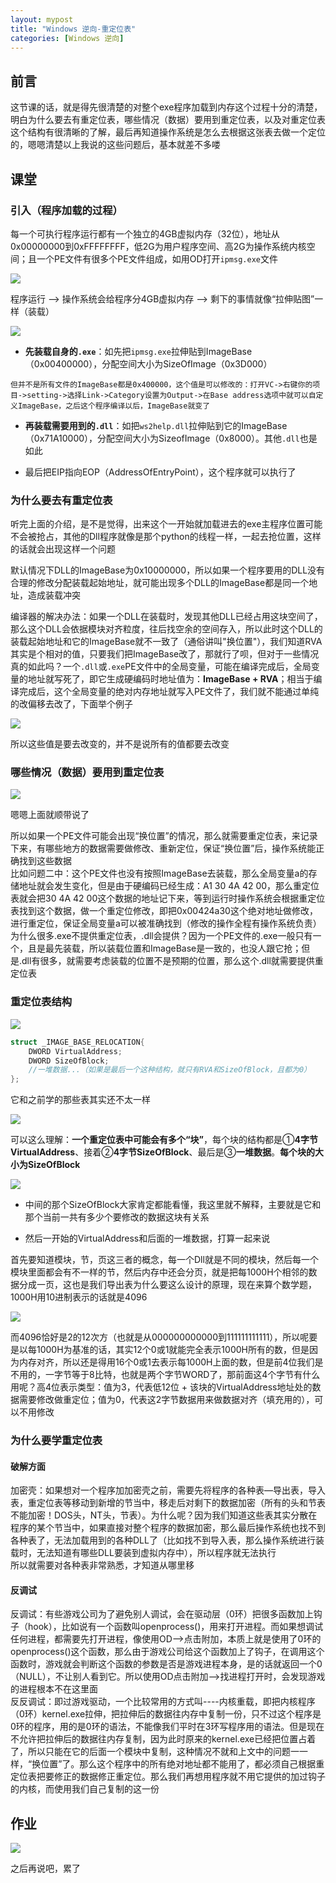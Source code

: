 ```yaml
---
layout: mypost
title: "Windows 逆向-重定位表"
categories: [Windows 逆向]
---
```


## 前言

这节课的话，就是得先很清楚的对整个exe程序加载到内存这个过程十分的清楚，明白为什么要去有重定位表，哪些情况（数据）要用到重定位表，以及对重定位表这个结构有很清晰的了解，最后再知道操作系统是怎么去根据这张表去做一个定位的，嗯嗯清楚以上我说的这些问题后，基本就差不多喽

## 课堂

### 引入（程序加载的过程）

每一个可执行程序运行都有一个独立的4GB虚拟内存（32位），地址从0x00000000到0xFFFFFFFF，低2G为用户程序空间、高2G为操作系统内核空间；且一个PE文件有很多个PE文件组成，如用OD打开`ipmsg.exe`文件

![](images/image-26-1024x313.png)

程序运行 --> 操作系统会给程序分4GB虚拟内存 --> 剩下的事情就像“拉伸贴图”一样（装载）

![](images/image-27-1024x692.png)

- **先装载自身的`.exe`**：如先把`ipmsg.exe`拉伸贴到ImageBase（0x00400000），分配空间大小为SizeOfImage（0x3D000）

```
但并不是所有文件的ImageBase都是0x400000，这个值是可以修改的：打开VC->右键你的项目->setting->选择Link->Category设置为Output->在Base address选项中就可以自定义ImageBase，之后这个程序编译以后，ImageBase就变了
```

- **再装载需要用到的`.dll`**：如把`ws2help.dll`拉伸贴到它的ImageBase（0x71A10000），分配空间大小为SizeofImage（0x8000）。其他`.dll`也是如此

- 最后把EIP指向EOP（AddressOfEntryPoint），这个程序就可以执行了

### 为什么要去有重定位表

听完上面的介绍，是不是觉得，出来这个一开始就加载进去的exe主程序位置可能不会被抢占，其他的Dll程序就像是那个python的线程一样，一起去抢位置，这样的话就会出现这样一个问题

默认情况下DLL的ImageBase为0x10000000，所以如果一个程序要用的DLL没有合理的修改分配装载起始地址，就可能出现多个DLL的ImageBase都是同一个地址，造成装载冲突

编译器的解决办法：如果一个DLL在装载时，发现其他DLL已经占用这块空间了，那么这个DLL会依据模块对齐粒度，往后找空余的空间存入，所以此时这个DLL的装载起始地址和它的ImageBase就不一致了（通俗讲叫"换位置"），我们知道RVA其实是个相对的值，只要我们把ImageBase改了，那就行了呗，但对于一些情况真的如此吗？一个`.dll`或`.exe`PE文件中的全局变量，可能在编译完成后，全局变量的地址就写死了，即它生成硬编码时地址值为：**ImageBase + RVA**；相当于编译完成后，这个全局变量的绝对内存地址就写入PE文件了，我们就不能通过单纯的改偏移去改了，下面举个例子

![](images/image-29-1024x542.png)

所以这些值是要去改变的，并不是说所有的值都要去改变

### 哪些情况（数据）要用到重定位表

![](images/image-30-1024x465.png)

嗯嗯上面就顺带说了

所以如果一个PE文件可能会出现“换位置”的情况，那么就需要重定位表，来记录下来，有哪些地方的数据需要做修改、重新定位，保证“换位置”后，操作系统能正确找到这些数据  
比如问题二中：这个PE文件也没有按照ImageBase去装载，那么全局变量a的存储地址就会发生变化，但是由于硬编码已经生成：A1 30 4A 42 00，那么重定位表就会把30 4A 42 00这个数据的地址记下来，等到运行时操作系统会根据重定位表找到这个数据，做一个重定位修改，即把0x00424a30这个绝对地址做修改，进行重定位，保证全局变量a可以被准确找到（修改的操作全程有操作系统负责）  
为什么很多.exe不提供重定位表，.dll会提供？因为一个PE文件的.exe一般只有一个，且是最先装载，所以装载位置和ImageBase是一致的，也没人跟它抢；但是.dll有很多，就需要考虑装载的位置不是预期的位置，那么这个.dll就需要提供重定位表

### 重定位表结构

![](images/image-31.png)

```C
struct _IMAGE_BASE_RELOCATION{
	DWORD VirtualAddress;
	DWORD SizeOfBlock;
    //一堆数据...（如果是最后一个这种结构，就只有RVA和SizeOfBlock，且都为0）
};
```

它和之前学的那些表其实还不太一样

![](images/image-32.png)

可以这么理解：**一个重定位表中可能会有多个“块”**，每个块的结构都是①**4字节VirtualAddress**、接着②**4字节SizeOfBlock**、最后是③**一堆数据**。**每个块的大小为SizeOfBlock**

![](images/image-33-1024x633.png)

- 中间的那个SizeOfBlock大家肯定都能看懂，我这里就不解释，主要就是它和那个当前一共有多少个要修改的数据这块有关系

- 然后一开始的VirtualAddress和后面的一堆数据，打算一起来说

首先要知道模块，节，页这三者的概念，每一个Dll就是不同的模块，然后每一个模块里面都会有不一样的节，然后内存中还会分页，就是把每1000H个相邻的数据分成一页，这也是我们导出表为什么要这么设计的原理，现在来算个数学题，1000H用10进制表示的话就是4096

![](images/image-34.png)

而4096恰好是2的12次方（也就是从000000000000到111111111111），所以呢要是以每1000H为基准的话，其实12个0或1就能完全表示1000H所有的数，但是因为内存对齐，所以还是得用16个0或1去表示每1000H上面的数，但是前4位我们是不用的，一字节等于8比特，也就是两个字节WORD了，那前面这4个字节有什么用呢？高4位表示类型：值为3，代表低12位 + 该块的VirtualAddress地址处的数据需要修改做重定位；值为0，代表这2字节数据用来做数据对齐（填充用的），可以不用修改

### 为什么要学重定位表

#### 破解方面

加密壳：如果想对一个程序加加密壳之前，需要先将程序的各种表—导出表，导入表，重定位表等移动到新增的节当中，移走后对剩下的数据加密（所有的头和节表不能加密！DOS头，NT头，节表）。为什么呢？因为我们知道这些表其实分散在程序的某个节当中，如果直接对整个程序的数据加密，那么最后操作系统也找不到各种表了，无法加载用到的各种DLL了（比如找不到导入表，那么操作系统进行装载时，无法知道有哪些DLL要装到虚拟内存中），所以程序就无法执行  
所以就需要对各种表非常熟悉，才知道从哪里移

#### 反调试

反调试：有些游戏公司为了避免别人调试，会在驱动层（0环）把很多函数加上钩子（hook），比如说有一个函数叫openprocess()，用来打开进程。而如果想调试任何进程，都需要先打开进程，像使用OD–>点击附加，本质上就是使用了0环的openprocess()这个函数，那么由于游戏公司给这个函数加上了钩子，在调用这个函数时，游戏就会判断这个函数的参数是否是游戏进程本身，是的话就返回一个0（NULL），不让别人看到它。所以使用OD点击附加–>找进程打开时，会发现游戏的进程根本不在这里面  
反反调试：即过游戏驱动，一个比较常用的方式叫----内核重载，即把内核程序（0环）kernel.exe拉伸，把拉伸后的数据往内存中复制一份，只不过这个程序是0环的程序，用的是0环的语法，不能像我们平时在3环写程序用的语法。但是现在不允许把拉伸后的数据往内存复制，因为此时原来的kernel.exe已经把位置占着了，所以只能在它的后面一个模块中复制，这种情况不就和上文中的问题一一样，“换位置”了。那么这个程序中的所有绝对地址都不能用了，都必须自己根据重定位表把要修正的数据修正重定位。那么我们再想用程序就不用它提供的加过钩子的内核，而使用我们自己复制的这一份

## 作业

![](images/image-35.png)

之后再说吧，累了